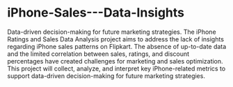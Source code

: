 # iPhone-Sales---Data-Insights
Data-driven decision-making for future marketing strategies.
The iPhone Ratings and Sales Data Analysis project aims to address the lack of insights regarding iPhone sales patterns on Flipkart. The absence of up-to-date data and the limited correlation between sales, ratings, and discount percentages have created challenges for marketing and sales optimization. This project will collect, analyze, and interpret key iPhone-related metrics to support data-driven decision-making for future marketing strategies.
